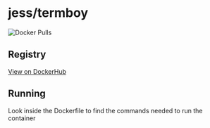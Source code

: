 # jess/termboy

![Docker Pulls](https://img.shields.io/docker/pulls/jess/termboy)



## Registry

[View on DockerHub](https://hub.docker.com/r/jess/termboy)

## Running

Look inside the Dockerfile to find the commands needed to run the container
